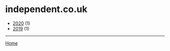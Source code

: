 # independent.co.uk

  * [2020](./independent-co-uk-2020.md) (1)
  * [2019](./independent-co-uk-2019.md) (1)

----

[Home](../index.md)
